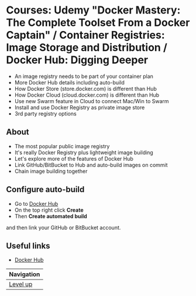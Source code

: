 # Courses: Udemy "Docker Mastery: The Complete Toolset From a Docker Captain" / Container Registries: Image Storage and Distribution / Docker Hub: Digging Deeper #

* An image registry needs to be part of your container plan
* More Docker Hub details including auto-build
* How Docker Store (store.docker.com) is different than Hub
* How Docker Cloud (cloud.docker.com) is different than Hub
* Use new Swarm feature in Cloud to connect Mac/Win to Swarm
* Install and use Docker Registry as private image store
* 3rd party registry options

## About ##

* The most popular public image registry
* It's really Docker Registry plus lightweight image building
* Let's explore more of the features of Docker Hub
* Link GitHub/BitBucket to Hub and auto-build images on commit
* Chain image building together

## Configure auto-build ##

* Go to [Docker Hub](https://hub.docker.com/)
* On the top right click **Create**
* Then **Create automated build**

and then link your GitHub or BitBucket account.

## Useful links ##

* [Docker Hub](https://hub.docker.com/)

| Navigation               |
| ------------------------ |
| [Level up](../README.md) |

